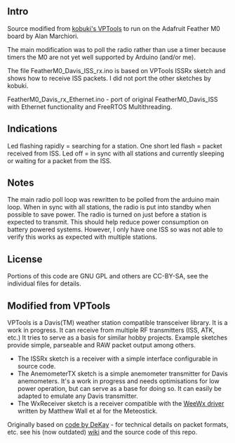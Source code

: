 Intro
-----
Source modified from [kobuki's VPTools](https://github.com/kobuki/VPTools) to run on the Adafruit Feather M0 board by Alan Marchiori.

The main modification was to poll the radio rather than use a timer because timers the M0 are not yet well supported by Arduino (and/or me).

The file FeatherM0_Davis_ISS_rx.ino is based on VPTools ISSRx sketch and shows how to receive ISS packets. I did not port the other sketches by kobuki.

FeatherM0_Davis_rx_Ethernet.ino - port of original FeatherM0_Davis_ISS with Ethernet functionality and FreeRTOS Multithreading. 

Indications
-----------
Led flashing rapidly = searching for a station.
One short led flash = packet received from ISS.
Led off = in sync with all stations and currently sleeping or waiting for a packet from the ISS.

Notes
-------------
The main radio poll loop was rewritten to be polled from the arduino main loop. When in sync with all stations, the radio is put into standby when possible to save power. The radio is turned on just before a station is expected to transmit. This should help reduce power consumption on battery powered systems. However, I only have one ISS so was not able to verify this works as expected with multiple stations.

License
-------
Portions of this code are GNU GPL and others are CC-BY-SA, see the individual files for details.

Modified from VPTools
-------

VPTools is a Davis(TM) weather station compatible transceiver library. It is a work in progress. It can receive from multiple RF transmitters (ISS, ATK, etc.) It tries to serve as a basis for similar hobby projects. Example sketches provide simple, parseable and RAW packet output among others.

* The ISSRx sketch is a receiver with a simple interface configurable in source code.
* The AnemometerTX sketch is a simple anemometer transmitter for Davis anemometers. It's a work in progress and needs optimisations for low power operation, but can serve as a base for doing so. It can easily be adapted to emulate any Davis transmitter.
* The WxReceiver sketch is a receiver compatible with the [WeeWx driver](https://github.com/matthewwall/weewx-meteostick) written by Matthew Wall et al for the Meteostick.

Originally based on [code by DeKay](https://github.com/dekay/DavisRFM69) - for technical details on packet formats, etc. see his (now outdated) [wiki](https://github.com/dekay/DavisRFM69/wiki) and the source code of this repo.
